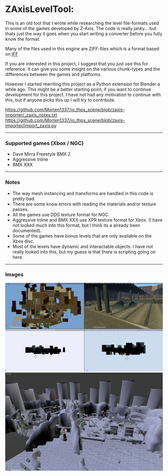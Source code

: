 # ZAxisLevelTool:

This is an old tool that I wrote while researching the level file-formats used in some of the games developed by Z-Axis.
The code is really janky... but thats just the way it goes when you start writing a converter before you fully know the format.

Many of the files used in this engine are ZIFF-files which is a format based on [IFF](https://en.wikipedia.org/wiki/Interchange_File_Format)

If you are interested in this project, I suggest that you just use this for reference.
It can give you some insight on the various chunk-types and the differences between the games and platforms.

However I started rewriting this project as a Python extension for Blender a while ago.
This might be a better starting point, if you want to continue development for this project.
I have not had any motivation to continue with this, but if anyone picks this up I will try to contribute.

https://github.com/Morten1337/io_thps_scene/blob/zaxis-importer/_zaxis_notes.txt
https://github.com/Morten1337/io_thps_scene/blob/zaxis-importer/import_zaxis.py

____

### Supported games (Xbox / NGC)
* Dave Mirra Freestyle BMX 2
* Aggressive Inline
* BMX XXX

____

### Notes

* The way mesh instancing and transforms are handled in this code is pretty bad.
* There are some know errors with reading the materials and/or texture passes.
* All the games use DDS texture format for NGC.
* Aggressive Inline and BMX XXX use XPR texture format for Xbox. (I have not looked much into this format, but I think its a already been documented).
* Some of the games have bonus levels that are only available on the Xbox disc.  
* Most of the levels have dynamic and interactable objects. I have not really looked into this, but my guess is that there is scripting going on here.

____

### Images

![alt text](https://github.com/Morten1337/ZAxisLevelTool/raw/master/Images/IMG_24042016_013014.png "screenshot01")
![alt text](https://github.com/Morten1337/ZAxisLevelTool/raw/master/Images/IMG_24042016_013015.png "screenshot02")

